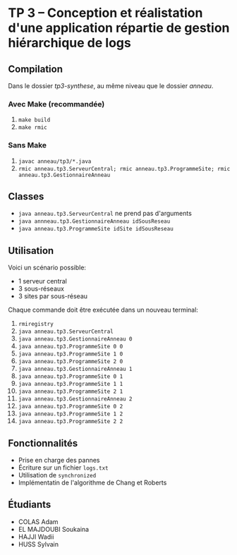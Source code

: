 # TP 3 – Conception et réalistation d'une application répartie de gestion hiérarchique de logs

## Compilation

Dans le dossier _tp3-synthese_, au même niveau que le dossier _anneau_.

### Avec Make (recommandée)

1. `make build`
2. `make rmic`

### Sans Make

1. `javac anneau/tp3/*.java`
2. `rmic anneau.tp3.ServeurCentral; rmic anneau.tp3.ProgrammeSite; rmic anneau.tp3.GestionnaireAnneau`

## Classes

- `java anneau.tp3.ServeurCentral` ne prend pas d'arguments
- `java annneau.tp3.GestionnaireAnneau idSousReseau`
- `java anneau.tp3.ProgrammeSite idSite idSousReseau`

## Utilisation

Voici un scénario possible:

- 1 serveur central
- 3 sous-réseaux
- 3 sites par sous-réseau

Chaque commande doit être exécutée dans un nouveau terminal:

1. `rmiregistry`
2. `java anneau.tp3.ServeurCentral`
3. `java anneau.tp3.GestionnaireAnneau 0`
4. `java anneau.tp3.ProgrammeSite 0 0`
5. `java anneau.tp3.ProgrammeSite 1 0`
6. `java anneau.tp3.ProgrammeSite 2 0`
7. `java anneau.tp3.GestionnaireAnneau 1`
8. `java anneau.tp3.ProgrammeSite 0 1`
9. `java anneau.tp3.ProgrammeSite 1 1`
10. `java anneau.tp3.ProgrammeSite 2 1`
11. `java anneau.tp3.GestionnaireAnneau 2`
12. `java anneau.tp3.ProgrammeSite 0 2`
13. `java anneau.tp3.ProgrammeSite 1 2`
14. `java anneau.tp3.ProgrammeSite 2 2`

## Fonctionnalités

- Prise en charge des pannes
- Écriture sur un fichier `logs.txt` 
- Utilisation de `synchronized`
- Implémentatin de l'algorithme de Chang et Roberts

## Étudiants
- COLAS Adam
- EL MAJDOUBI Soukaina
- HAJJI Wadii
- HUSS Sylvain